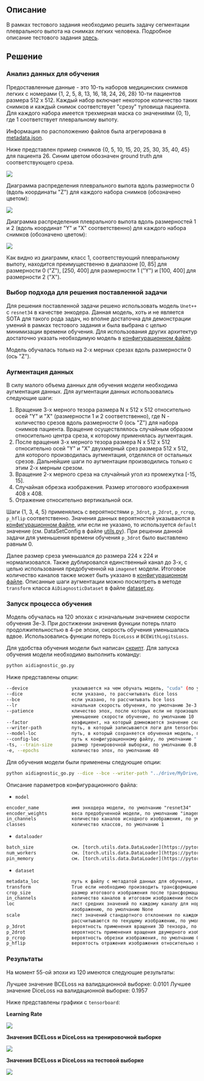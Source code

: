 ## Описание

В рамках тестового задания необходимо решить задачу сегментации плеврального выпота на снимках легких человека. Подробное описание тестового задания [здесь](./Description.md).

## Решение

### Анализ данных для обучения

Предоставленные данные - это 10-ть наборов медицинских снимков легких с номерами {1, 2, 5, 8, 13, 16, 18, 24, 26, 28} 10-ти пациентов размера 512 х 512. Каждый набор включает некоторое количество таких снимков и каждый снимок соответствует "срезу" туловища пациента. Для каждого набора имеется трехмерная маска со значениями {0, 1}, где 1 соответствует плевральному выпоту.

Информация по расположению файлов была агрегирована в [metadata.json](./data/metadata.json).

Ниже представлен пример снимков {0, 5, 10, 15, 20, 25, 30, 35, 40, 45} для пациента 26. Синим цветом обозначен ground truth для соответствующего среза.

<img src="./images/example_26.jpg"></img>

Диаграмма распределения плеврального выпота вдоль размерности 0 (вдоль координаты "Z") для каждого набора снимков (обозначено цветом):

<img src="./images/z_distrib.jpg"></img>

Диаграмма распределения плеврального выпота вдоль размерностей 1 и 2 (вдоль координат "Y" и "X" соответственно) для каждого набора снимков (обозначено цветом):

<img src="./images/xy_distrib.jpg"></img>

Как видно из диаграмм, класс 1, соответствующий плевральному выпоту, находится преимущественно в диапазоне [0, 85] для размерности 0 ("Z"), [250, 400] для размерности 1 ("Y") и [100, 400] для размерности 2 ("X").

### Выбор подхода для решения поставленной задачи

Для решения поставленной задачи решено использовать модель `Unet++` с `resnet34` в качестве энкодера. Данная модель, хоть и не является SOTA для такого рода задач, но вполне достаточна для демонстрации умений в рамках тестового задания и была выбрана с целью минимизации времени обучения. Для использования других архитектур достаточно указать необходимую модель в [конфигурационном файле](./config.yaml).

Модель обучалась только на 2-х мерных срезах вдоль размерности 0 (ось "Z").

### Аугментация данных

В силу малого объема данных для обучения модели необходима аугментация данных. Для аугментации данных использовались следующие шаги:
1. Вращение 3-х мерного тезора размера N х 512 х 512 относительно осей "Y" и "X" (размерности 1 и 2 соответственно), где N - количество срезов вдоль размерности 0 (ось "Z") для набора снимков пациента. Вращение осуществлялось случайным образом относительно центра среза, к которому применялась аугментация.
2. После вращения 3-х мерного тезора размера N х 512 х 512 относительно осей "Y" и "X" двухмерный срез размера 512 х 512, для которого производилась аугментация, отделялся от остальных срезов. Дальнейшие шаги по аугментации производились только с этим 2-х мерным срезом.
3. Вращение 2-х мерного среза на случайный угол из промежутка [-15, 15].
4. Случайная обрезка изображения. Размер итогового изображения 408 х 408.
5. Отражение относительно вертикальной оси.

Шаги {1, 3, 4, 5} применялись с вероятностями `p_3drot`, `p_2drot`, `p_rcrop`, `p_hflip` соответственно. Значения данных вероятностей указываются в [конфигурационном файле](./config.yaml), или если не указано, то используется `default` значение (см. DataSetConfig в файле [utils.py](./aidiagnostic/utils.py)). При решении данной задачи для уменьшения времени обучения `p_3drot` было выставлено равным 0.

Далее размер среза уменьшался до размера 224 х 224 и нормализовался. Также дублировался единственный канал до 3-х, с целью использования предобученной на `imagenet` модели. Итоговое количество каналов также может быть указано в [конфигурационном файле](./config.yaml). Описанные шаги аугментации можно посмотреть в методе `transform` класса `AiDiagnosticDataset` в файле [dataset.py](./aidiagnostic/dataset.py).

### Запуск процесса обучения

Модель обучалась на 120 эпохах с изначальным значением скорости обучения 3e-3. При достижении значения функции потерь плато продолжительностью в 4-ре эпохи, скорость обучения уменьшалась вдвое. Использовались функции потерь `DiceLoss` и `BCEWithLogitsLoss`.

Для удобства обучения модели был написан [скрипт](./aidiagnostic_go.py). Для запуска обучения модели необходимо выполнить команду:

```bash
python aidiagnostic_go.py
```

Ниже представлены опции:

```bash
--device                указывается на чем обучать модель, "cuda" (по умолчанию) или "cpu"
--dice                  если указано, то рассчитывать dice loss
--bce                   если указано, то рассчитывать bce loss
--lr                    начальная скорость обучения, по умолчанию 3e-3
--patience              кличество эпох, после которых если не произошло суммарное уменьшение функции потерь, то производится
                        уменьшение скорости обучение, по умолчанию 10
--factor                коэфициент, на который домножается значение скорости обучения, по умолчанию 0.1
--writer-path           путь, в который записываются логи для tensorboard, по умолчанию "./runs/"
--model-loc             путь, в который сохраняется обученная модель, по умолчанию None (т.е. без сохранения модели)
--config-loc            путь к конфигурационному файлу, по умолчанию "./config.yaml"
-ts, --train-size       размер тренировочной выборки, по умолчанию 0.8
-e, --epochs            количество эпох, по умолчанию 40
```

Для обучения модели были применены следующие опции:

```bash
python aidiagnostic_go.py --dice --bce --writer-path "../drive/MyDrive/runs/" --model-loc "../drive/MyDrive/aidiagnostic_model.pth" --epochs 120 --patience 4 --factor 0.5
```

Описание параметров конфигурационного файла:
* `model`

```txt
encoder_name            имя энкодера модели, по умолчанию "resnet34"
encoder_weights         веса предобученной модели, по умолчанию "imagenet"
in_channels             количество каналов исходного изображения, по умолчанию 3
classes                 количество классов, по умолчанию 1
```

* `dataloader`

```txt
batch_size              см. [torch.utils.data.DataLoader](https://pytorch.org/docs/stable/data.html#torch.utils.data.DataLoader), по умолчанию 64
num_workers             см. [torch.utils.data.DataLoader](https://pytorch.org/docs/stable/data.html#torch.utils.data.DataLoader), по умолчанию 4
pin_memory              см. [torch.utils.data.DataLoader](https://pytorch.org/docs/stable/data.html#torch.utils.data.DataLoader), по умолчанию True
```

* `dataset`

```txt
metadata_loc            путь к файлу с метадатой данных для обучения, по умолчанию "./data/metadata.json"
transform               True если необходимо производить трансформацию исходных данных, по умолчанию True
crop_size               размер итогового изображения после трансформаций, по умолчанию 224
in_channels             количество каналов в итоговом изображении после трансформаций, по умолчанию 3
loc                     лист средних значений по каждому каналу для нормализации. Если None, то средние рассчитываются по текущему 
                        изображению, по умолчанию None
scale                   лист значений стандартного отклонения по каждому каналу для нормализации. Если None, то стандартные отклонения 
                        рассчитываются по текущему изображению, по умолчанию None
p_3drot                 вероятность применения вращения 3D тензора, по умолчанию 0.5
p_2drot                 вероятность применения вращения двумерного изображения, по умолчанию 0.5
p_rcrop                 вероятность обрезки изображения, по умолчанию 0.9
p_hflip                 вероятость отражения изображения относительно вертикальной оси, по умолчанию 0.5
```

### Результаты

На момент 55-ой эпохи из 120 имеются следующие результаты:

Лучшее значение BCELoss на валидационной выборке:    0.0101
Лучшее значение DiceLoss на валидационной выборке:   0.1957

Ниже представлены графики с `tensorboard`:

**Learning Rate**

<img src="./images/lr.JPG"></img>

**Значения BCELoss и DiceLoss на тренировочной выборке**

<img src="./images/train.JPG"></img>

**Значения BCELoss и DiceLoss на тестовой выборке**

<img src="./images/test.JPG"></img>

